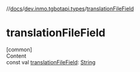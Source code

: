 //[docs](../../index.md)/[dev.inmo.tgbotapi.types](index.md)/[translationFileField](translation-file-field.md)



# translationFileField  
[common]  
Content  
const val [translationFileField](translation-file-field.md): [String](https://kotlinlang.org/api/latest/jvm/stdlib/kotlin/-string/index.html)  




